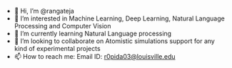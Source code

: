 - 👋 Hi, I’m @rangateja
- 👀 I’m interested in Machine Learning, Deep Learning, Natural Language Processing and Computer Vision
- 🌱 I’m currently learning Natural Language processing
- 💞️ I’m looking to collaborate on Atomistic simulations support for any kind of experimental projects
- 📫 How to reach me: Email ID: r0pida03@louisville.edu

<!---
rangateja/rangateja is a ✨ special ✨ repository because its `README.md` (this file) appears on your GitHub profile.
You can click the Preview link to take a look at your changes.
--->
